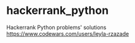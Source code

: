 # hackerrank_python
Hackerrank Python problems' solutions
https://www.codewars.com/users/leyla-rzazade
